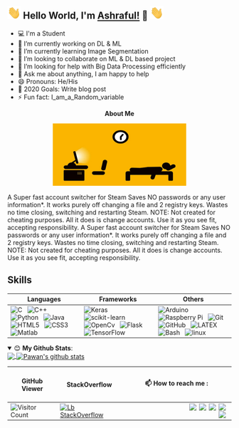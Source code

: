 ## <img src="https://github.com/asd1876/asd1876/blob/main/images/wave.gif" width="30px"> Hello World, I'm [Ashraful!](https://github.io) 👋 <img src="https://github.com/asd1876/asd1876/blob/main/images/wave.gif" width="30px">
- 💻 I'm a Student
- 🔭 I’m currently working on DL & ML
- 🌱 I’m currently learning Image Segmentation 
- 👯 I’m looking to collaborate on ML & DL based project
- 🤔 I’m looking for help with Big Data Processing efficiently
- 💬 Ask me about anything, I am happy to help
- 😄 Pronouns: He/His
- 🥅 2020 Goals: Write blog post
- ⚡ Fun fact: I_am_a_Random_variable
<!-- - 📫 How to reach me: Fb    -->

<p align='center'>
<strong> About Me </strong>
</p>

<p align='center'>  
<img width="300px" height="140" src="https://github.com/asd1876/asd1876/blob/main/images/87ZWw9F.gif"><br> 
</p>

A Super fast account switcher for Steam Saves NO passwords or any user information*. It works purely off changing a file and 2 registry keys. Wastes no time closing, switching and restarting Steam. NOTE: Not created for cheating purposes. All it does is change accounts. Use it as you see fit, accepting responsibility. A Super fast account switcher for Steam Saves NO passwords or any user information*. It works purely off changing a file and 2 registry keys. Wastes no time closing, switching and restarting Steam. NOTE: Not created for cheating purposes. All it does is change accounts. Use it as you see fit, accepting responsibility.




 ## Skills
| Languages  | Frameworks | Others |
| ---------- | ---------- | ---------- |
| ![C](https://img.shields.io/badge/-C-black?logo=c&style=social)&nbsp;&nbsp; ![C++](https://img.shields.io/badge/-c++-black?logo=c%2B%2B&style=social)&nbsp;&nbsp; ![Python](https://img.shields.io/badge/-Python-black?logo=Python&style=social)&nbsp;&nbsp; ![Java](https://img.shields.io/badge/-Java-black?logo=java&style=social)&nbsp;&nbsp; ![HTML5](https://img.shields.io/badge/-HTML5-black?logo=html5&style=social)&nbsp;&nbsp; ![CSS3](https://img.shields.io/badge/-CSS3-black?logo=css3&style=social)&nbsp;&nbsp; ![Matlab](https://img.shields.io/badge/-Matlab-black?logo=Mathworks&style=social)&nbsp;&nbsp;| ![Keras](https://img.shields.io/badge/-Keras-black?logo=Keras&style=social)&nbsp;&nbsp; ![scikit-learn](https://img.shields.io/badge/-scikit%20learn-black?logo=scikit-learn&style=social)&nbsp;&nbsp; ![OpenCv](https://img.shields.io/badge/OpenCv-black?logo=Open%20Source%20initiative&style=social)&nbsp;&nbsp; ![Flask](https://img.shields.io/badge/Flask-black?logo=Flask&style=social)&nbsp;&nbsp; ![TensorFlow](https://img.shields.io/badge/TensorFlow-black?logo=TensorFlow&style=social)&nbsp;&nbsp; | ![Arduino](https://img.shields.io/badge/Arduino-black?logo=Arduino&style=social)&nbsp;&nbsp; ![Raspberry Pi](https://img.shields.io/badge/Raspberry%20Pi-black?logo=Raspberry%20Pi&style=social)&nbsp;&nbsp; ![Git](https://img.shields.io/badge/-Git-black?logo=git&style=social)&nbsp;&nbsp; ![GitHub](https://img.shields.io/badge/-GitHub-black?logo=github&style=social)&nbsp;&nbsp; ![LATEX](https://img.shields.io/badge/-LATEX-black?logo=latex&style=social)&nbsp;&nbsp; ![Bash](https://img.shields.io/badge/-Bash-black?logo=GNU%20Bash&style=social)&nbsp;&nbsp; ![linux](https://img.shields.io/badge/-linux-black?logo=linux&style=social)&nbsp;&nbsp; | 



<details open>
 <summary> 😊 <b>My Github Stats</b>: </summary>
<a href="https://github.com/">
  <img align="center" src="https://github-readme-stats.vercel.app/api?username=asd1876&show_icons=true&theme=tokyonight&line_height=27" />
</a>
<a href="https://github.com/">
 <img align="center" src="https://github-readme-stats.vercel.app/api/top-langs/?username=asd1876&hide=css,java,html&theme=tokyonight" alt="Pawan's github stats"/>
</a>
</details>



<!-- (compact or default) -->

<center>
  
  
| <h4> GitHub Viewer </h4> |  <h4> StackOverflow </h4>  | :mailbox: How to reach me : |
| ---------- | ----------   | ----------   |
| ![Visitor Count](https://profile-counter.glitch.me/{asd1876}/count.svg)  | [![Lb StackOverflow](https://github-readme-stackoverflow.vercel.app/?userID=14542180&layout=compact&theme=dark)](https://stackoverflow.com/users/14542180/backlog-giash?tab=profile) | &nbsp; &nbsp; &nbsp; &nbsp; &nbsp; &nbsp; &nbsp; &nbsp; &nbsp; &nbsp; &nbsp; &nbsp; &nbsp; &nbsp; &nbsp; &nbsp; &nbsp; &nbsp; &nbsp; [<img align="right" width="22px" src="https://cdn.jsdelivr.net/npm/simple-icons@v3/icons/googlescholar.svg"/>](mailto:backloggiash@gmail.com) [<img align="right" width="22px" target="_blank" src="https://cdn.jsdelivr.net/npm/simple-icons@v3/icons/linkedin.svg"/>](https://www.linkedin.com/in/as/) [<img align="right" width="22px" target="_blank" src="https://cdn.jsdelivr.net/npm/simple-icons@v3/icons/stackoverflow.svg"/>](https://www.linkedin.com/in/as/) [<img align="right" width="22px" target="_blank" src="https://cdn.jsdelivr.net/npm/simple-icons@v3/icons/researchgate.svg"/>](https://www.linkedin.com/in/as/) [<img align="right" width="22px" target="_blank" src="https://cdn.jsdelivr.net/npm/simple-icons@v3/icons/github.svg"/>](https://www.linkedin.com/in/as/) |


  </center>

